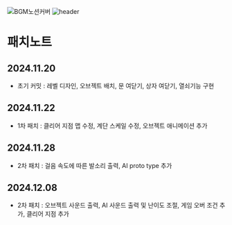 ![BGM노션커버](https://github.com/user-attachments/assets/a39806ad-93a8-40ac-aac8-1ab2c23f0a2e)
![header](https://capsule-render.vercel.app/api?type=venom&color=0:32CD32,50:8DB600,75:228B22,100:7FFF00&height=300&section=header&text=I'm%20GreenAppleSoda&fontSize=80&stroke=32CD32)
# 패치노트

## 2024.11.20
- 초기 커밋 : 레벨 디자인, 오브젝트 배치, 문 여닫기, 상자 여닫기, 열쇠기능 구현

## 2024.11.22
- 1차 패치 : 클리어 지점 맵 수정, 계단 스케일 수정, 오브젝트 애니메이션 추가

## 2024.11.28
- 2차 패치 : 걸음 속도에 따른 발소리 출력, AI proto type 추가

## 2024.12.08
- 2차 패치 : 오브젝트 사운드 출력, AI 사운드 출력 및 난이도 조절, 게임 오버 조건 추가, 클리어 지점 추가
